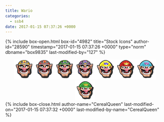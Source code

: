 ```yaml
---
title: Wario
categories:
  - ssb4
date: 2017-01-15 07:37:26 +0000
---
```

{% include box-open.html box-id="4982" title="Stock Icons" author-id="28590" timestamp="2017-01-15 07:37:26 +0000" type="norm" dbname="box9835" last-modified-by="127" %}
<center><img src="Stock_1.png" /><img src="Stock_2.png" /><img src="Stock_3.png" /><img src="Stock_4.png" /><img src="Stock_5.png" /><img src="Stock_6.png" /><img src="Stock_7.png" /><img src="Stock_8.png" /></center>
{% include box-close.html author-name="CerealQueen" last-modified-on="2017-01-15 07:37:32 +0000" last-modified-by-name="CerealQueen" %}
